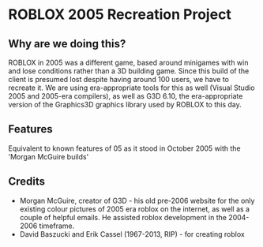 # ROBLOX 2005 Recreation Project
## Why are we doing this?
ROBLOX in 2005 was a different game, based around minigames with win and lose conditions rather than a 3D building game. Since this build of the client is presumed lost despite having around 100 users, we have to recreate it. We are using era-appropriate tools for this as well (Visual Studio 2005 and 2005-era compilers), as well as G3D 6.10, the era-appropriate version of the Graphics3D graphics library used by ROBLOX to this day.

## Features
Equivalent to known features of 05 as it stood in October 2005 with the 'Morgan McGuire builds'

## Credits
- Morgan McGuire, creator of G3D - his old pre-2006 website for the only existing colour pictures of 2005 era roblox on the internet, as well as a couple of helpful emails. He assisted roblox development in the 2004-2006 timeframe.
- David Baszucki and Erik Cassel (1967-2013, RIP) - for creating roblox
